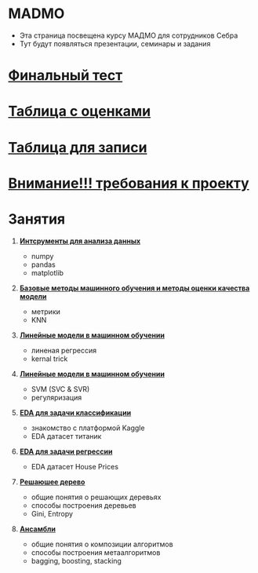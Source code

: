 # MADMO
* Эта страница посвещена курсу МАДМО для сотрудников Себра
* Тут будут появляться презентации, семинары и задания 

# [Финальный тест](https://forms.gle/rWudFw92HdGxmWxH6) 
 
# [Таблица с оценками](https://docs.google.com/spreadsheets/d/1FarLGZu94w4WyB7P-n1uqtM5vu3Z-AXRHZ8fmrzIPTM/edit?usp=sharing)

# [Таблица для записи](https://docs.google.com/spreadsheets/d/1c1lg1PpkHNvxkkGct97LpNDtwB5yL9DMzqnTQ0h77fA/edit?usp=sharing)

# [Внимание!!! требования к проекту](./_%D0%A0%D0%B5%D0%BA%D0%BE%D0%BC%D0%BC%D0%B5%D0%BD%D0%B4%D0%B0%D1%86%D0%B8%D0%B8_%D0%BA_%D1%84%D0%B8%D0%BD%D0%B0%D0%BB%D1%8C%D0%BD%D0%BE%D0%BC%D1%83_%D0%BF%D1%80%D0%BE%D0%B5%D0%BA%D1%82%D1%83.pdf)

# Занятия 

1.  [__Интсрументы для анализа данных__](./день%20первый) 

    + numpy
    + pandas
    + matplotlib

2.  [__Базовые методы машинного обучения и методы оценки качества модели__](./день%20второй) 
    - метрики  
    - KNN

3.  [__Линейные модели в машинном обучении__](./день%20третий%20и%20четвертый) 
    - линеная регрессия 
    - kernal trick

4.  [ __Линейные модели в машинном обучении__](./день%20третий%20и%20четвертый)
    -   SVM (SVC & SVR)
    -   регуляризация

5.  [ __EDA для задачи классификации__](./день%20пятый)
    - знакомство с платформой Kaggle
    - EDA датасет титаник 

6.  [__EDA для задачи регрессии__](./день%20шестой) 
    - EDA датасет House Prices
    

7.  [__Решаюшее дерево__](./день%20седьмой) 
    - общие понятия о решающих деревьях
    - способы построения деревьев
    - Gini, Entropy

8.  [__Ансамбли__](./день%20восьмой) 
    - общие понятия о композиции алгоритмов 
    - способы построения метаалгоритмов
    - bagging, boosting, stacking
